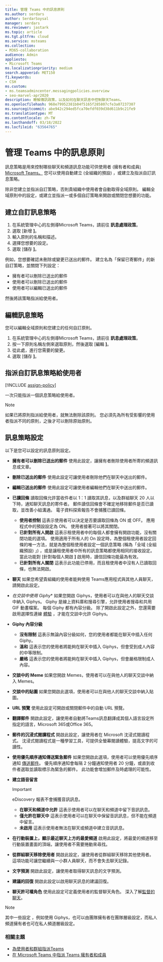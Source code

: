 ```yaml
---
title: 管理 Teams 中的訊息原則
ms.author: serdars
author: SerdarSoysal
manager: serdars
ms.reviewer: jastark
ms.topic: article
ms.tgt.pltfrm: cloud
ms.service: msteams
ms.collection:
- M365-collaboration
audience: Admin
appliesto:
- Microsoft Teams
ms.localizationpriority: medium
search.appverid: MET150
f1.keywords:
- CSH
ms.custom:
- ms.teamsadmincenter.messagingpolicies.overview
- seo-marvel-apr2020
description: 瞭解傳訊政策，以及如何在聊天訊息中控制聊天Teams。
ms.openlocfilehash: 968e79952381b04f5165f285807cfe3a07237307
ms.sourcegitcommit: abe942c294ed5fca70efdf039d38d611b9c21fe9
ms.translationtype: MT
ms.contentlocale: zh-TW
ms.lasthandoff: 03/18/2022
ms.locfileid: "63564765"
---
```

# <a name="manage-messaging-policies-in-teams"></a>管理 Teams 中的訊息原則

<!--- Add zone marker here--->

訊息策略是用來控制哪些聊天和頻道訊息功能可供使用者 (擁有者和成員[) Microsoft Teams。](assign-roles-permissions.md) 您可以使用自動建立 (全組織的預設) ，或建立及指派自訂訊息策略。

除非您建立並指派自訂策略，否則貴組織中使用者會自動取得全域原則。 編輯全域原則中的設定，或建立並指派一或多個自訂策略來開啟或關閉您想要的功能。

## <a name="create-a-custom-messaging-policy"></a>建立自訂訊息策略

1. 在系統管理中心的左側導Microsoft Teams，請前往 **訊息處理政策**。
2. 選取 [新增 **]**。
3. 輸入原則的名稱和描述。
4. 選擇您想要的設定。
5. 選取 [儲存 **]**。

例如，您想要確認未刪除或變更已送出的郵件。 建立名為「保留已寄郵件」的新自訂策略，並關閉下列設定：

- 擁有者可以刪除已送出的郵件
- 使用者可以刪除已送出的郵件
- 使用者可以編輯已送出的郵件

然後將該策略指派給使用者。

## <a name="edit-a-messaging-policy"></a>編輯訊息策略

您可以編輯全域原則和您建立的任何自訂原則。

1. 在系統管理中心的左側導Microsoft Teams，請前往 **訊息處理政策**。
2. 按一下原則名稱左側來選取原則，然後選取 [編輯 **]**。
3. 從此處，進行您需要的變更。
4. 選取 [儲存 **]**。

## <a name="assign-a-custom-messaging-policy-to-users"></a>指派自訂訊息策略給使用者

[!INCLUDE [assign-policy](includes/assign-policy.md)]

一次只能指派一個訊息策略給使用者。

> [!NOTE]
> 如果已將原則指派給使用者，就無法刪除該原則。 您必須先為所有受影響的使用者指派不同的原則，之後才可以刪除原始原則。

<!--- End zone marker here--->

## <a name="messaging-policy-settings"></a>訊息策略設定

以下是您可以設定的訊息原則設定。

- **擁有者可以刪除已送出的郵件**  使用此設定，讓擁有者刪除使用者所寄的頻道訊息或文章。
- **刪除已送出的郵件** 使用此設定可讓使用者刪除他們在聊天中送出的郵件。
- **編輯已送出的郵件** 使用此設定可讓使用者編輯他們在聊天中送出的郵件。
- **已讀回條** 讀取回條允許當收件者以 1：1 讀取其訊息，以及群組聊天 20 人以下時，通知聊天訊息的寄件者。 郵件讀信回條會不確定地移除郵件是否已讀取，並改善小組溝通。 電子資料探索報告不會捕獲已讀回條。  
    - **使用者控制** 這表示使用者可以決定是否要讀取回條為 ON 或 OFF。 應用程式中的預設設定為 ON。 使用者接著可以將其關閉。
    - **已針對所有人開啟** 這表示租使用者中的每個人都會擁有開啟功能，沒有關閉功能的選項。 使用適用于所有人的 On 設定時，為整個租使用者設定回條的唯一方法，就是為整個租使用者設定一個訊息策略 (稱為「全域 (全組織預設) 」) ，或是讓租使用者中所有的訊息策略都使用相同的接收設定。 當此功能對 [針對每個人開啟 **]** 啟用時，讀信回條功能最為有效。
    - **已針對所有人關閉** 這表示此功能已停用，而且租使用者中沒有人已讀取回條，也無法開啟。
<a name="bkchat"> </a>

- **聊天** 如果您希望貴組織的使用者能夠使用 Teams應用程式與其他人員聊天，請開啟此設定。
- *在交談中使用 Giphy** 如果您開啟 Giphys，使用者可以在與他人的聊天交談中納入 Giphys。 Giphy 是線上資料庫和搜尋引擎，允許使用者搜尋和共用 GIF 動畫檔案。 每個 Giphy 都有內容分級。 除了開啟此設定之外，您還需要啟用選擇性連線 [體驗](/deployoffice/privacy/manage-privacy-controls#policy-setting-for-optional-connected-experiences) ，才能在交談中允許 Giphys。
- **Giphy 內容分級**
  - **沒有限制** 這表示無論內容分級如何，您的使用者都能在聊天中插入任何 Giphy。
  - **溫和**  這表示您的使用者將能夠在聊天中插入 Giphys，但會受到成人內容的中等限制。
  - **嚴格**  這表示您的使用者將能夠在聊天中插入 Giphys，但會嚴格限制成人內容。
- **交談中的 Meme** 如果您開啟 Memes，使用者可以在與他人的聊天交談中納入 Memes。
- **交談中的貼圖** 如果您開啟此選項，使用者可以在與他人的聊天交談中納入貼圖。
- **URL 預覽** 使用此設定可開啟或關閉郵件中的自動 URL 預覽。
- **翻譯郵件** 開啟此設定，讓使用者自動將Teams訊息翻譯成其個人語言設定所指定的語言，Microsoft 365或Office 365。
- **郵件的沉浸式閱讀程式** 開啟此設定，讓使用者在 Microsoft 沈浸式閱讀程式。 沈浸式閱讀程式是一種學習工具，可提供全螢幕閱讀體驗，提高文字的可讀性。
- **使用優先順序通知傳送緊急郵件** 如果您開啟此選項，使用者可以使用優先順序通知 [傳送郵件](https://support.microsoft.com/article/mark-a-message-as-important-or-urgent-in-teams-ea99d5b6-1317-4550-8d75-86ff14cd4462)。 優先順序通知會每隔 2 分鐘通知使用者 20 分鐘，或直到收件者選取並讀取標示為緊急的郵件。 此功能會增加郵件及時處理的可能性。
- **建立語音留言**
  > [!Important]
  > eDiscovery 報表不會捕獲音訊訊息。
  - **在聊天和頻道中允許** 這表示使用者可以在聊天和頻道中留下音訊訊息。
  - **僅允許在聊天中** 這表示使用者可以在聊天中保留音訊訊息，但不能在頻道中留言。
  - **未啟用** 這表示使用者無法在聊天或頻道中建立音訊訊息。  
- **在行動裝置上，顯示最近聊天上方的最愛頻道** 啟用此設定，將最愛的頻道移至行動裝置畫面的頂端，讓使用者不需要捲動來尋找。
- **從群組聊天移除使用者** 開啟此設定，讓使用者從群組聊天移除其他使用者。 這項功能可讓您繼續與一小群人員聊天，而不會失去聊天記錄。
- **文字預測** 開啟此設定，讓使用者取得聊天訊息的文字預測。
- **建議的回復**  開啟此設定以啟用聊天訊息的建議回復。
- **聊天許可權角色** 使用此設定可定義使用者的監督聊天角色。  深入了解[監督的聊天](supervise-chats-edu.md)。

> [!NOTE]
> 其中一些設定 ，例如使用 Giphys，也可以由團隊擁有者在團隊層級設定，而私人頻道擁有者也可在私人頻道層級設定。

### <a name="related-topics"></a>相關主題

- [為使用者和群組指派Teams](assign-policies-users-and-groups.md)
- [在 Microsoft Teams 中指派 Teams 擁有者和成員](assign-roles-permissions.md)
